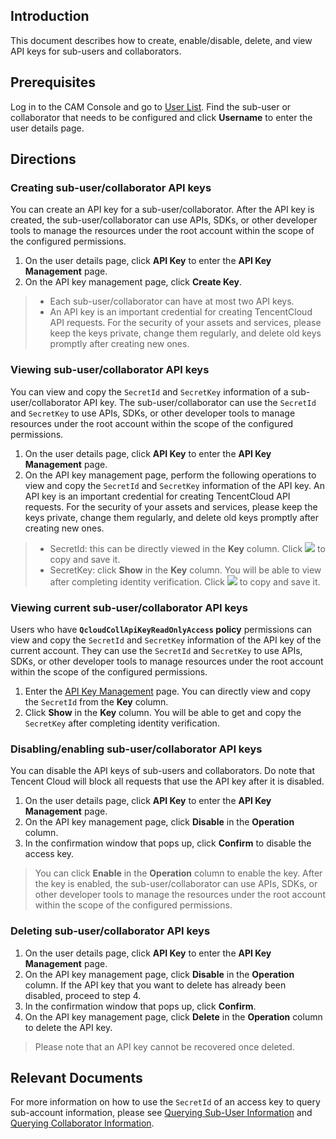 ## Introduction
This document describes how to create, enable/disable, delete, and view API keys for sub-users and collaborators.
## Prerequisites
Log in to the CAM Console and go to [User List](https://console.cloud.tencent.com/cam). Find the sub-user or collaborator that needs to be configured and click **Username** to enter the user details page.
## Directions

### Creating sub-user/collaborator API keys
You can create an API key for a sub-user/collaborator. After the API key is created, the sub-user/collaborator can use APIs, SDKs, or other developer tools to manage the resources under the root account within the scope of the configured permissions.
1. On the user details page, click **API Key** to enter the **API Key Management** page.
2. On the API key management page, click **Create Key**.
 > 
 > - Each sub-user/collaborator can have at most two API keys.
 > - An API key is an important credential for creating TencentCloud API requests. For the security of your assets and services, please keep the keys private, change them regularly, and delete old keys promptly after creating new ones.

### Viewing sub-user/collaborator API keys
You can view and copy the `SecretId` and `SecretKey` information of a sub-user/collaborator API key. The sub-user/collaborator can use the `SecretId` and `SecretKey` to use APIs, SDKs, or other developer tools to manage resources under the root account within the scope of the configured permissions.
1. On the user details page, click **API Key** to enter the **API Key Management** page.
2. On the API key management page, perform the following operations to view and copy the `SecretId` and `SecretKey` information of the API key. An API key is an important credential for creating TencentCloud API requests. For the security of your assets and services, please keep the keys private, change them regularly, and delete old keys promptly after creating new ones.
 > - SecretId: this can be directly viewed in the **Key** column. Click ![](https://main.qcloudimg.com/raw/f76547dfc5a0b8982a714011026f3244.png) to copy and save it.
 > - SecretKey: click **Show** in the **Key** column. You will be able to view after completing identity verification. Click ![](https://main.qcloudimg.com/raw/f76547dfc5a0b8982a714011026f3244.png) to copy and save it.

### Viewing current sub-user/collaborator API keys
Users who have **`QcloudCollApiKeyReadOnlyAccess` policy** permissions can view and copy the `SecretId` and `SecretKey` information of the API key of the current account. They can use the `SecretId` and `SecretKey` to use APIs, SDKs, or other developer tools to manage resources under the root account within the scope of the configured permissions.
1. Enter the [API Key Management](https://console.cloud.tencent.com/cam/capi) page. You can directly view and copy the `SecretId` from the **Key** column.
2. Click **Show** in the **Key** column. You will be able to get and copy the `SecretKey` after completing identity verification.

### Disabling/enabling sub-user/collaborator API keys
You can disable the API keys of sub-users and collaborators. Do note that Tencent Cloud will block all requests that use the API key after it is disabled.
1. On the user details page, click **API Key** to enter the **API Key Management** page.
2. On the API key management page, click **Disable** in the **Operation** column.
3. In the confirmation window that pops up, click **Confirm** to disable the access key.
>You can click **Enable** in the **Operation** column to enable the key. After the key is enabled, the sub-user/collaborator can use APIs, SDKs, or other developer tools to manage the resources under the root account within the scope of the configured permissions.

### Deleting sub-user/collaborator API keys
1. On the user details page, click **API Key** to enter the **API Key Management** page.
2. On the API key management page, click **Disable** in the **Operation** column. If the API key that you want to delete has already been disabled, proceed to step 4.
3. In the confirmation window that pops up, click **Confirm**.
4. On the API key management page, click **Delete** in the **Operation** column to delete the API key.
> Please note that an API key cannot be recovered once deleted.

## Relevant Documents
For more information on how to use the `SecretId` of an access key to query sub-account information, please see [Querying Sub-User Information](https://intl.cloud.tencent.com/document/product/598/32652) and [Querying Collaborator Information](https://intl.cloud.tencent.com/document/product/598/32643).
